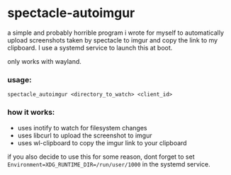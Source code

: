 # spectacle-autoimgur
a simple and probably horrible program i wrote for myself to automatically upload screenshots taken by spectacle to imgur and copy the link to my clipboard. I use a systemd service to launch this at boot.

only works with wayland.
### usage:
`spectacle_autoimgur <directory_to_watch> <client_id>`

### how it works:
- uses inotify to watch for filesystem changes
- uses libcurl to upload the screenshot to imgur
- uses wl-clipboard to copy the imgur link to your clipboard

if you also decide to use this for some reason, dont forget to set `Environment=XDG_RUNTIME_DIR=/run/user/1000` in the systemd service.